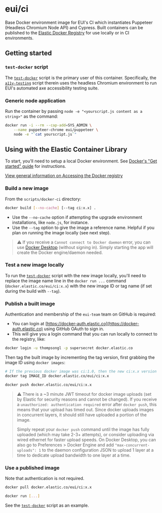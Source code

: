 # eui/ci

Base Docker environment image for EUI's CI which instantiates Puppeteer (Headless Chromium Node API) and Cypress.
Built containers can be published to the [Elastic Docker Registry](https://container-library.elastic.co) for use locally or in CI environments.

## Getting started

### `test-docker` script
The [`test-docker`](../test-docker.js) script is the primary user of this container. Specifically, the [`a11y-testing`](../a11y-testing.js) script therein uses the headless Chromium environment to run EUI's automated axe accessibility testing suite.

### Generic node application
Run the container by passing `node -e "<yourscript.js content as a string>"` as the command:

```bash
docker run -i --rm --cap-add=SYS_ADMIN \
    --name puppeteer-chrome eui/puppeteer \
    node -e "`cat yourscript.js`"
```

## Using with the Elastic Container Library

To start, you'll need to setup a local Docker environment. See [Docker's "Get started" guide](https://docs-stage.docker.com/get-started/) for instructions.

[View general information on Accessing the Docker registry](https://github.com/elastic/infra/blob/master/docs/container-registry/accessing-the-docker-registry.md)

### Build a new image

From the `scripts/docker-ci` directory:

```bash
docker build [--no-cache] [--tag ci:x.x] .
```

* Use the `--no-cache` option if attempting the upgrade environment installations, like `node.js`, for instance.
* Use the `--tag` option to give the image a reference name. Helpful if you plan on running the image locally (see next step).

> :warning: If you receive a `Cannot connect to Docker daemon` error, you can use [Docker Desktop](https://docs.docker.com/desktop/#download-and-install) (without signing in). Simply starting the app will create the Docker engine/daemon needed.


### Test a new image locally

To run the [`test-docker`](../test-docker.js) script with the new image locally, you'll need to replace the image name line in the `docker run ...` command (`docker.elastic.co/eui/ci:x.x`) with the new image ID or tag name (if set during the build with `--tag`).

### Publish a built image

Authentication and membership of the `eui-team` team on GitHub is required:

* You can login at [https://docker-auth.elastic.co](https://docker-auth.elastic.co) using GitHub OAuth to sign in.
* This will give you a login command that you can run locally to connect to the registry, like:

```bash
docker login -u thompsongl -p supersecret docker.elastic.co
```

Then tag the built image by incrementing the tag version, first grabbing the image ID using `docker images`:

```bash
# If the previous docker image was ci:1.0, then the new ci:x.x version should be either 1.1 or 2.0, depending on semver
docker tag IMAGE_ID docker.elastic.co/eui/ci:x.x
```

```bash
docker push docker.elastic.co/eui/ci:x.x
```

> :warning: There is a ~3 minute JWT timeout for docker image uploads (set by Elastic for security reasons and cannot be changed). If you receive a `unauthorized: authentication required` error after `docker push`, this means that your upload has timed out. Since docker uploads images in concurrent layers, it should still have uploaded a portion of the image.
> 
> Simply repeat your `docker push` command until the image has fully uploaded (which may take 2-3+ attempts), or consider uploading via wired ethernet for faster upload speeds. On Docker Desktop, you can also go to Preferences > Docker Engine and add `"max-concurrent-uploads": 1` to the daemon configuration JSON to upload 1 layer at a time to dedicate upload bandwidth to one layer at a time.

### Use a published image

Note that authentication is not required.

```bash
docker pull docker.elastic.co/eui/ci:x.x

docker run [...]
```

See the [`test-docker`](../test-docker.js) script as an example.
